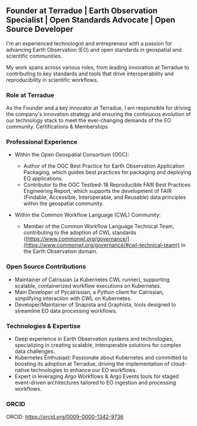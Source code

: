 ## Founder at Terradue | Earth Observation Specialist | Open Standards Advocate | Open Source Developer

I'm an experienced technologist and entrepreneur with a passion for advancing Earth Observation (EO) and open standards in geospatial and scientific communities. 

My work spans across various roles, from leading innovation at Terradue to contributing to key standards and tools that drive interoperability and reproducibility in scientific workflows.

### Role at Terradue

As the Founder and a key innovator at Terradue, I am responsible for driving the company's innovation strategy and ensuring the continuous evolution of our technology stack to meet the ever-changing demands of the EO community.
Certifications & Memberships

### Professional Experience

* Within the Open Geospatial Consortium (OGC):

  * Author of the OGC Best Practice for Earth Observation Application Packaging, which guides best practices for packaging and deploying EO applications.
  * Contributor to the OGC Testbed-18 Reproducible FAIR Best Practices Engineering Report, which supports the development of FAIR (Findable, Accessible, Interoperable, and Reusable) data principles within the geospatial community.

* Within the Common Workflow Language (CWL) Community:

  * Member of the Common Workflow Language Technical Team, contributing to the adoption of CWL standards ([https://www.commonwl.org/governance/](https://www.commonwl.org/governance/#cwl-technical-team)) in the Earth Observation domain.

### Open Source Contributions

* Maintainer of Calrissian (a Kubernetes CWL runner), supporting scalable, containerized workflow executions on Kubernetes.
* Main Developer of Pycalrissian, a Python client for Calrissian, simplifying interaction with CWL on Kubernetes.
* Developer/Maintainer of Snapista and Graphista, tools designed to streamline EO data processing workflows.

### Technologies & Expertise

* Deep experience in Earth Observation systems and technologies, specializing in creating scalable, interoperable solutions for complex data challenges.
* Kubernetes Enthusiast: Passionate about Kubernetes and committed to boosting its adoption at Terradue, driving the implementation of cloud-native technologies to enhance our EO workflows.
* Expert in leveraging Argo Workflows & Argo Events tools for staged event-driven architectures tailored to EO ingestion and processing workflows.

### ORCID

ORCID: https://orcid.org/0009-0000-1342-9736
